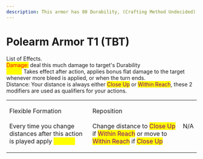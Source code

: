 ```yaml
---
description: This armor has 80 Durability, (Crafting Method Undecided)
---
```


# Polearm Armor T1 (TBT)

List of Effects.\
<mark style="color:red;">Damage:</mark> deal this much damage to target's Durability\
<mark style="color:yellow;">Bleed:</mark> Takes effect after action, applies bonus flat damage to the target whenever more bleed is applied, or when the turn ends.\
Distance: Your distance is always either <mark style="color:purple;">Close Up</mark> or <mark style="color:purple;">Within Reach</mark>, these 2 modifiers are used as qualifiers for your actions.

|                                                                                                                                               |                                                                                                                                                                                                                                                      |     |
| --------------------------------------------------------------------------------------------------------------------------------------------- | ---------------------------------------------------------------------------------------------------------------------------------------------------------------------------------------------------------------------------------------------------- | --- |
| <p>Flexible Formation<br><br>Every time you change distances after this action is played apply <mark style="color:yellow;">3 Bleed</mark></p> | <p>Reposition<br><br>Change distance to <mark style="color:purple;">Close Up</mark> if <mark style="color:purple;">Within Reach</mark> or move to <mark style="color:purple;">Within Reach</mark> if <mark style="color:purple;">Close Up</mark></p> | N/A |
